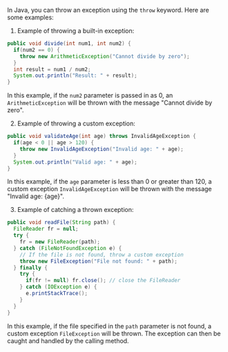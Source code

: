 In Java, you can throw an exception using the `throw` keyword. Here are some examples:

1. Example of throwing a built-in exception:

```java
public void divide(int num1, int num2) {
  if(num2 == 0) {
    throw new ArithmeticException("Cannot divide by zero");
  }
  int result = num1 / num2;
  System.out.println("Result: " + result);
}
```

In this example, if the `num2` parameter is passed in as 0, an `ArithmeticException` will be thrown with the message "Cannot divide by zero".

2. Example of throwing a custom exception:

```java
public void validateAge(int age) throws InvalidAgeException {
  if(age < 0 || age > 120) {
    throw new InvalidAgeException("Invalid age: " + age);
  }
  System.out.println("Valid age: " + age);
}
```

In this example, if the `age` parameter is less than 0 or greater than 120, a custom exception `InvalidAgeException` will be thrown with the message "Invalid age: {age}".

3. Example of catching a thrown exception:

```java
public void readFile(String path) {
  FileReader fr = null;
  try {
    fr = new FileReader(path);
  } catch (FileNotFoundException e) {
    // If the file is not found, throw a custom exception
    throw new FileException("File not found: " + path);
  } finally {
    try {
      if(fr != null) fr.close(); // close the FileReader
    } catch (IOException e) {
      e.printStackTrace();
    }
  }
}
```

In this example, if the file specified in the `path` parameter is not found, a custom exception `FileException` will be thrown. The exception can then be caught and handled by the calling method.